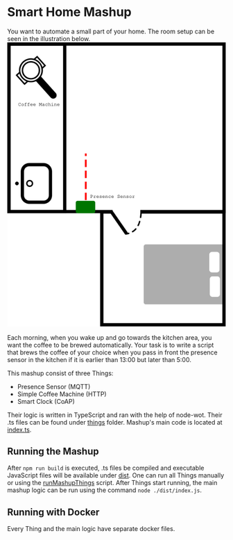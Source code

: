 # Smart Home Mashup
You want to automate a small part of your home. The room setup can be seen in the illustration below.
![Quickstart Setup](./assets/quickstart-setup.svg)

Each morning, when you wake up and go towards the kitchen area, you want the coffee to be brewed automatically.
Your task is to write a script that brews the coffee of your choice when you pass in front the presence sensor in the kitchen if it is earlier than 13:00 but later than 5:00.

This mashup consist of three Things:
- Presence Sensor (MQTT)
- Simple Coffee Machine (HTTP)
- Smart Clock (CoAP)

Their logic is written in TypeScript and ran with the help of node-wot.
Their .ts files can be found under [things](./things/) folder.
Mashup's main code is located at [index.ts](./index.ts).

## Running the Mashup
After `npm run build` is executed, .ts files be compiled and executable JavaScript files will be available under [dist](./dist/).
One can run all Things manually or using the [runMashupThings](./runMashupThings.sh) script.
After Things start running, the main mashup logic can be run using the command `node ./dist/index.js`.

## Running with Docker
Every Thing and the main logic have separate docker files.